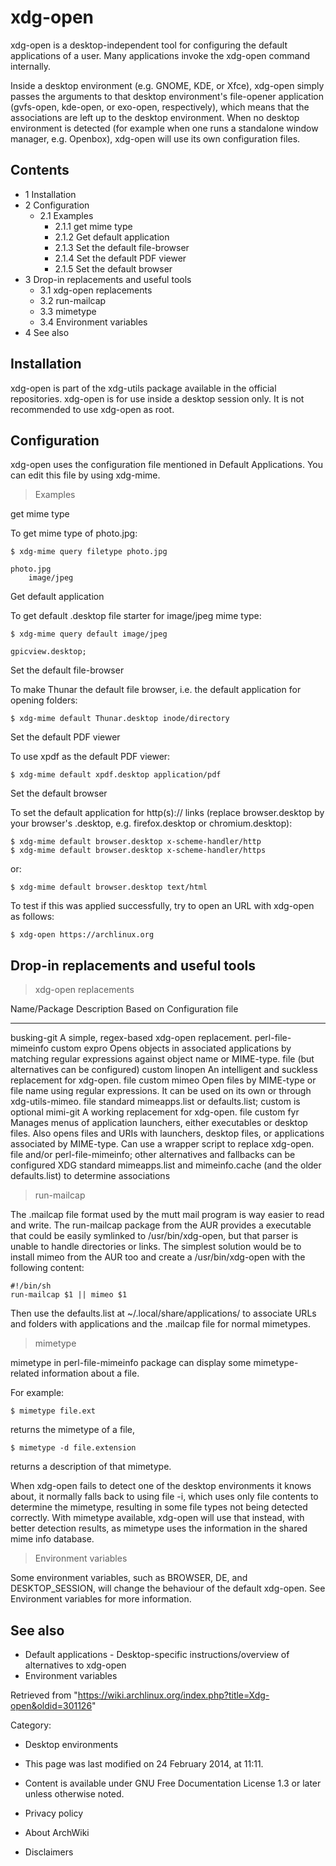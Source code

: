 xdg-open
========

xdg-open is a desktop-independent tool for configuring the default
applications of a user. Many applications invoke the xdg-open command
internally.

Inside a desktop environment (e.g. GNOME, KDE, or Xfce), xdg-open simply
passes the arguments to that desktop environment's file-opener
application (gvfs-open, kde-open, or exo-open, respectively), which
means that the associations are left up to the desktop environment. When
no desktop environment is detected (for example when one runs a
standalone window manager, e.g. Openbox), xdg-open will use its own
configuration files.

Contents
--------

-   1 Installation
-   2 Configuration
    -   2.1 Examples
        -   2.1.1 get mime type
        -   2.1.2 Get default application
        -   2.1.3 Set the default file-browser
        -   2.1.4 Set the default PDF viewer
        -   2.1.5 Set the default browser
-   3 Drop-in replacements and useful tools
    -   3.1 xdg-open replacements
    -   3.2 run-mailcap
    -   3.3 mimetype
    -   3.4 Environment variables
-   4 See also

Installation
------------

xdg-open is part of the xdg-utils package available in the official
repositories. xdg-open is for use inside a desktop session only. It is
not recommended to use xdg-open as root.

Configuration
-------------

xdg-open uses the configuration file mentioned in Default Applications.
You can edit this file by using xdg-mime.

> Examples

get mime type

To get mime type of photo.jpg:

    $ xdg-mime query filetype photo.jpg

    photo.jpg
        image/jpeg

Get default application

To get default .desktop file starter for image/jpeg mime type:

    $ xdg-mime query default image/jpeg

    gpicview.desktop;

Set the default file-browser

To make Thunar the default file browser, i.e. the default application
for opening folders:

    $ xdg-mime default Thunar.desktop inode/directory

Set the default PDF viewer

To use xpdf as the default PDF viewer:

    $ xdg-mime default xpdf.desktop application/pdf

Set the default browser

To set the default application for http(s):// links (replace
browser.desktop by your browser's .desktop, e.g. firefox.desktop or
chromium.desktop):

    $ xdg-mime default browser.desktop x-scheme-handler/http
    $ xdg-mime default browser.desktop x-scheme-handler/https

or:

    $ xdg-mime default browser.desktop text/html

To test if this was applied successfully, try to open an URL with
xdg-open as follows:

    $ xdg-open https://archlinux.org

Drop-in replacements and useful tools
-------------------------------------

> xdg-open replacements

  Name/Package   Description                                                                                                                                                                                                                    Based on                                                                             Configuration file
  -------------- ------------------------------------------------------------------------------------------------------------------------------------------------------------------------------------------------------------------------------ ------------------------------------------------------------------------------------ -------------------------------------------------------------------------------------------------------
  busking-git    A simple, regex-based xdg-open replacement.                                                                                                                                                                                    perl-file-mimeinfo                                                                   custom
  expro          Opens objects in associated applications by matching regular expressions against object name or MIME-type.                                                                                                                     file (but alternatives can be configured)                                            custom
  linopen        An intelligent and suckless replacement for xdg-open.                                                                                                                                                                          file                                                                                 custom
  mimeo          Open files by MIME-type or file name using regular expressions. It can be used on its own or through xdg-utils-mimeo.                                                                                                          file                                                                                 standard mimeapps.list or defaults.list; custom is optional
  mimi-git       A working replacement for xdg-open.                                                                                                                                                                                            file                                                                                 custom
  fyr            Manages menus of application launchers, either executables or desktop files. Also opens files and URIs with launchers, desktop files, or applications associated by MIME-type. Can use a wrapper script to replace xdg-open.   file and/or perl-file-mimeinfo; other alternatives and fallbacks can be configured   XDG standard mimeapps.list and mimeinfo.cache (and the older defaults.list) to determine associations

> run-mailcap

The .mailcap file format used by the mutt mail program is way easier to
read and write. The run-mailcap package from the AUR provides a
executable that could be easily symlinked to /usr/bin/xdg-open, but that
parser is unable to handle directories or links. The simplest solution
would be to install mimeo from the AUR too and create a
/usr/bin/xdg-open with the following content:

    #!/bin/sh
    run-mailcap $1 || mimeo $1

Then use the defaults.list at ~/.local/share/applications/ to associate
URLs and folders with applications and the .mailcap file for normal
mimetypes.

> mimetype

mimetype in perl-file-mimeinfo package can display some mimetype-related
information about a file.

For example:

    $ mimetype file.ext

returns the mimetype of a file,

    $ mimetype -d file.extension

returns a description of that mimetype.

When xdg-open fails to detect one of the desktop environments it knows
about, it normally falls back to using file -i, which uses only file
contents to determine the mimetype, resulting in some file types not
being detected correctly. With mimetype available, xdg-open will use
that instead, with better detection results, as mimetype uses the
information in the shared mime info database.

> Environment variables

Some environment variables, such as BROWSER, DE, and DESKTOP_SESSION,
will change the behaviour of the default xdg-open. See Environment
variables for more information.

See also
--------

-   Default applications - Desktop-specific instructions/overview of
    alternatives to xdg-open
-   Environment variables

Retrieved from
"https://wiki.archlinux.org/index.php?title=Xdg-open&oldid=301126"

Category:

-   Desktop environments

-   This page was last modified on 24 February 2014, at 11:11.
-   Content is available under GNU Free Documentation License 1.3 or
    later unless otherwise noted.
-   Privacy policy
-   About ArchWiki
-   Disclaimers
